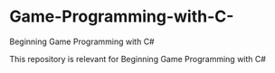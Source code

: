 # Game-Programming-with-C-
Beginning Game Programming with C#

This repository is relevant for Beginning Game Programming with C#
